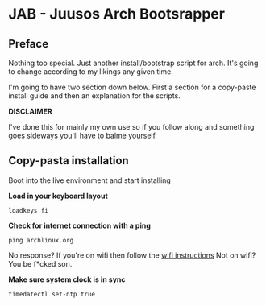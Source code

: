 # JAB - Juusos Arch Bootsrapper

## Preface

Nothing too special. Just another install/bootstrap script for arch. It's going
to change according to my likings any given time.

I'm going to have two section down below. First a section for a copy-paste
install guide and then an explanation for the scripts.

**DISCLAIMER**

I've done this for mainly my own use so if you follow along and something goes sideways
you'll have to balme yourself.

## Copy-pasta installation

Boot into the live environment and start installing

**Load in your keyboard layout**

```shell
loadkeys fi
```

**Check for internet connection with a ping**

```shell
ping archlinux.org
```

No response?
If you're on wifi then follow the [wifi instructions](#copy-pasta-installation)
Not on wifi? You be f*cked son.

**Make sure system clock is in sync**

```shell
timedatectl set-ntp true
```


